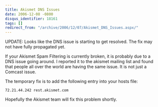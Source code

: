```yaml
---
title: Akismet DNS Issues
date: 2006-12-08 -0800
disqus_identifier: 18161
tags: []
redirect_from: "/archive/2006/12/07/Akismet_DNS_Issues.aspx/"
---
```


UPDATE: Looks like the DNS issue is starting to get resolved. The fix
may not have fully propagated yet.

If your Akismet Spam Filtering is currently broken, it is probably due
to a DNS issue going around. I reported it to the akismet mailing list
and found that people all over the world are having the same issue. It
is not just a Comcast issue.

The temporary fix is to add the following entry into your hosts file:

`72.21.44.242 rest.akismet.com`

Hopefully the Akismet team will fix this problem shortly.

